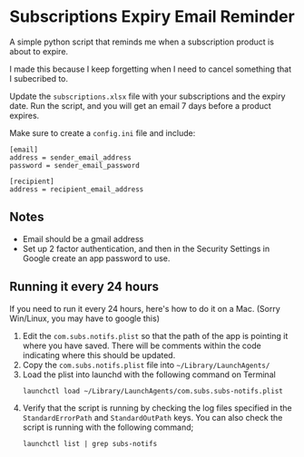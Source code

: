 # Subscriptions Expiry Email Reminder

A simple python script that reminds me when a subscription product is about to expire.

I made this because I keep forgetting when I need to cancel something that I subecribed to.

Update the `subscriptions.xlsx` file with your subscriptions and the expiry date. Run the script, and you will get an email 7 days before a product expires.

Make sure to create a `config.ini` file and include:

```
[email]
address = sender_email_address
password = sender_email_password

[recipient]
address = recipient_email_address
```

## Notes

- Email should be a gmail address
- Set up 2 factor authentication, and then in the Security Settings in Google create an app password to use.

## Running it every 24 hours

If you need to run it every 24 hours, here's how to do it on a Mac. (Sorry Win/Linux, you may have to google this)

1. Edit the `com.subs.notifs.plist` so that the path of the app is pointing it where you have saved. There will be comments within the code indicating where this should be updated.
2. Copy the `com.subs.notifs.plist` file into `~/Library/LaunchAgents/`
3. Load the plist into launchd with the following command on Terminal
   ```
   launchctl load ~/Library/LaunchAgents/com.subs.subs-notifs.plist
   ```
4. Verify that the script is running by checking the log files specified in the `StandardErrorPath` and `StandardOutPath` keys. You can also check the script is running with the following command;
   ```
   launchctl list | grep subs-notifs
   ```
